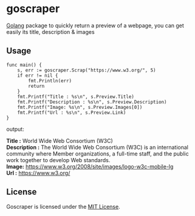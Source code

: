 # goscraper
[Golang](http://golang.org/) package to quickly return a preview of a webpage, you can get easily its title, description & images

## Usage
    func main() {
		s, err := goscraper.Scrap("https://www.w3.org/", 5)
		if err != nil {
			fmt.Println(err)
			return
		}
		fmt.Printf("Title : %s\n", s.Preview.Title)
		fmt.Printf("Description : %s\n", s.Preview.Description)
		fmt.Printf("Image: %s\n", s.Preview.Images[0])
		fmt.Printf("Url : %s\n", s.Preview.Link)
	}

output: 

**Title :** World Wide Web Consortium (W3C)  
**Description :** The World Wide Web Consortium (W3C) is an international community where Member organizations, a full-time staff, and the public work together to develop Web standards.  
**Image:** https://www.w3.org/2008/site/images/logo-w3c-mobile-lg  
**Url :** https://www.w3.org/  


## License

Goscraper is licensed under the [MIT License](./LICENSE).
